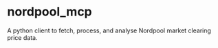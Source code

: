 # nordpool_mcp
 A python client to fetch, process, and analyse Nordpool market clearing price data.
